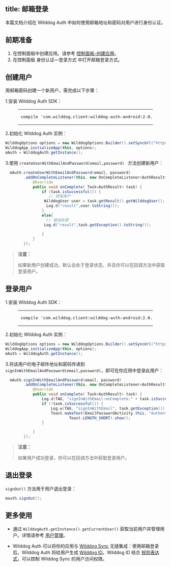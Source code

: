 
title:  邮箱登录
---

本篇文档介绍在 Wilddog Auth 中如何使用邮箱地址和密码对用户进行身份认证。

## 前期准备

1. 在控制面板中创建应用。请参考 [控制面板-创建应用](/console/creat.html#创建一个野狗应用)。
2. 在控制面板 身份认证—登录方式 中打开邮箱登录方式。


## 创建用户

用邮箱密码创建一个新用户，需完成以下步骤：

1.安装 Wilddog Auth SDK：

<figure class="highlight java"><table><tbody><tr><td class="code"><pre><div class="line">compile <span class="string">&apos;com.wilddog.client:wilddog-auth-android:<span class="auth_android_v">2.0.5</span>&apos;</span></div></pre></td></tr></tbody></table></figure>

2.初始化 Wilddog Auth 实例：

```java 
WilddogOptions options = new WilddogOptions.Builder().setSyncUrl("https://<wilddog appId>.wilddogio.com").build();
WilddogApp.initializeApp(this, options);
mAuth = WilddogAuth.getInstance();
```

3.使用 `createUserWithEmailAndPassword(email,password) ` 方法创建新用户：

```java
  mAuth.createUserWithEmailAndPassword(email, password)
        .addOnCompleteListener(this, new OnCompleteListener<AuthResult>() {
            @Override
            public void onComplete( Task<AuthResult> task) {
                if (task.isSuccessful()) {
                   // 获取用户
                 WilddogUser user = task.getResult().getWilddogUser();
                  Log.d("result",user.toString());
                }
				else{
                  // 错误处理
                 Log.d("result",task.getException().toString());
                  
				} 
            }
        });
```

<blockquote class="warning">
  <p><strong>注意：</strong></p>
  如果新用户创建成功，默认会处于登录状态，并且你可以在回调方法中获取登录用户。
</blockquote>


## 登录用户

1.安装 Wilddog Auth SDK：

<figure class="highlight java"><table><tbody><tr><td class="code"><pre><div class="line">compile <span class="string">&apos;com.wilddog.client:wilddog-auth-android:<span class="auth_android_v">2.0.5</span>&apos;</span></div></pre></td></tr></tbody></table></figure>


2.初始化 Wilddog Auth 实例：

```java 
WilddogOptions options = new WilddogOptions.Builder().setSyncUrl("https://<wilddog appId>.wilddogio.com").build();
WilddogApp.initializeApp(this, options);
mAuth = WilddogAuth.getInstance();
```

3.将该用户的电子邮件地址和密码传递到 `signInWithEmailAndPassword(email,password)`，即可在你应用中登录此用户：

```java
  mAuth.signInWithEmailAndPassword(email, password)
        .addOnCompleteListener(this, new OnCompleteListener<AuthResult>() {
            @Override
            public void onComplete( Task<AuthResult> task) {
                Log.d(TAG, "signInWithEmail:onComplete:" + task.isSuccessful());
                if (!task.isSuccessful()) {
                    Log.w(TAG, "signInWithEmail", task.getException());
                    Toast.makeText(EmailPasswordActivity.this, "Authentication failed.",
                            Toast.LENGTH_SHORT).show();
                }

            }
        });
```


<blockquote class="warning">
  <p><strong>注意：</strong></p>
  如果用户成功登录，你可以在回调方法中获取登录用户。
</blockquote>


## 退出登录

 `signOut()` 方法用于用户退出登录：

```java
mauth.signOut();
```


## 更多使用

- 通过 `WilddogAuth.getInstance().getCurrentUser()` 获取当前用户并管理用户。详情请参考 [用户管理](/auth/Android/guide/manageuser.html)。


- Wilddog Auth 可以将你的应用与 [Wilddog Sync](/sync/Android/index.html) 无缝集成：使用邮箱登录后，Wilddog Auth 将给用户生成 [Wilddog ID](/auth/Android/guide/concept.html#Wilddog-ID)。Wilddog ID 结合 [规则表达式](/sync/Android/rules/introduce.html)，可以控制 Wilddog Sync 的用户访问权限。


